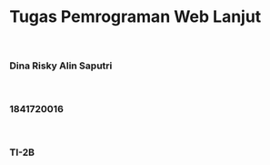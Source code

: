 <h1> Tugas Pemrograman Web Lanjut </h1><br>
<h3> Dina Risky Alin Saputri </h3><br>
<h3> 1841720016 </h3><br>
<h3> TI-2B </h3><br>


